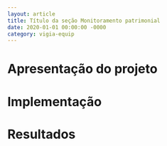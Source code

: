 ```yaml
---
layout: article
title: Título da seção Monitoramento patrimonial
date: 2020-01-01 00:00:00 -0000
category: vigia-equip
---
```


# Apresentação do projeto

# Implementação

# Resultados
